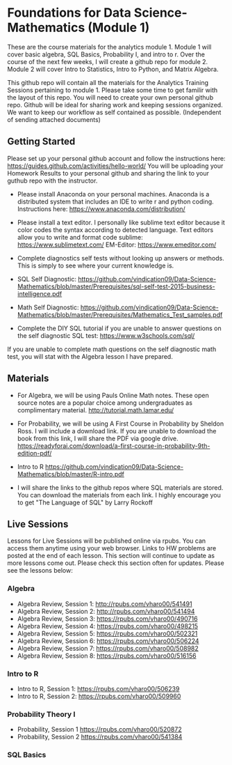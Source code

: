 # Foundations for Data Science-Mathematics (Module 1)

These are the course materials for the analytics module 1. Module 1 will cover  basic algebra, SQL Basics,  Probability I, and intro to r. Over the course of the next few weeks, I will create a github repo for module 2. Module 2 will cover Intro to Statistics, Intro to Python, and Matrix Algebra. 

This github repo will contain all the materials for the Analytics Training Sessions pertaining to module 1. Please take some time to get familir with the layout of this repo. You will need to create your own personal github repo. Github will be ideal for sharing work and keeping sessions organized. We want to keep our workflow as self contained as possible. (Independent of sending attached documents) 


## Getting Started 
Please set up your personal github account and follow the instructions here: https://guides.github.com/activities/hello-world/
You will be uploading your Homework Results to your personal github and sharing the link to your guthub repo with the instructor. 

* Please install Anaconda on your personal machines. Anaconda is a distributed system that includes an IDE to write r and python coding. Instructions here: https://www.anaconda.com/distribution/

* Please install a text editor. I personally like sublime text editor because it color codes the syntax according to detected language. Text editors allow you to write and format code
sublime: https://www.sublimetext.com/
EM-Editor: https://www.emeditor.com/

* Complete diagnostics self tests without looking up answers or methods. This is simply to see where your current knowledge is. 

* SQL Self Diagnostic: https://github.com/vindication09/Data-Science-Mathematics/blob/master/Prerequisites/sql-self-test-2015-business-intelligence.pdf

* Math Self Diagnostic: https://github.com/vindication09/Data-Science-Mathematics/blob/master/Prerequisites/Mathematics_Test_samples.pdf

* Complete the DIY SQL tutorial if you are unable to answer questions on the self diagnostic SQL test: https://www.w3schools.com/sql/

If you are unable to complete math questions on the self diagnostic math test, you will stat with the Algebra lesson I have prepared. 

## Materials

* For Algebra, we will be using Pauls Online Math notes. These open source notes are a popular choice among undergraduates as complimentary material. http://tutorial.math.lamar.edu/

* For Probability, we will be using A First Course in Probability by Sheldon Ross. I will include a download link. If you are unable to download the book from this link, I will share the PDF via google drive. https://readyforai.com/download/a-first-course-in-probability-9th-edition-pdf/

* Intro to R https://github.com/vindication09/Data-Science-Mathematics/blob/master/R-intro.pdf

* I will share the links to the github repos where SQL materials are stored. You can download the materials from each link. I highly encourage you to get "The Language of SQL" by Larry Rockoff 

## Live Sessions
Lessons for Live Sessions will be published online via rpubs. You can access them anytime using your web browser. Links to HW problems are posted at the end of each lesson. This section will continue to update as more lessons come out. Please check this section often for updates. Please see the lessons below: 

### Algebra 

* Algebra Review, Session 1: http://rpubs.com/vharo00/541491
* Algebra Review, Session 2: http://rpubs.com/vharo00/541494
* Algebra Review, Session 3: https://rpubs.com/vharo00/490716
* Algebra Review, Session 4: https://rpubs.com/vharo00/498215
* Algebra Review, Session 5: https://rpubs.com/vharo00/502321
* Algebra Review, Session 6: https://rpubs.com/vharo00/506224
* Algebra Review, Session 7: https://rpubs.com/vharo00/508982
* Algebra Review, Session 8: https://rpubs.com/vharo00/516156

### Intro to R 

* Intro to R, Session 1: https://rpubs.com/vharo00/506239
* Intro to R, Session 2: https://rpubs.com/vharo00/509960

### Probability Theory I

* Probability, Session 1 https://rpubs.com/vharo00/520872
* Probability, Session 2 https://rpubs.com/vharo00/541384

### SQL Basics 
